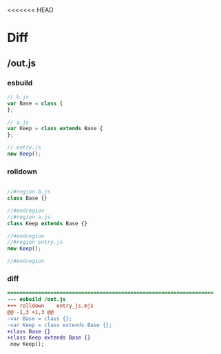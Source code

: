 <<<<<<< HEAD
# Diff
## /out.js
### esbuild
```js
// b.js
var Base = class {
};

// a.js
var Keep = class extends Base {
};

// entry.js
new Keep();
```
### rolldown
```js

//#region b.js
class Base {}

//#endregion
//#region a.js
class Keep extends Base {}

//#endregion
//#region entry.js
new Keep();

//#endregion

```
### diff
```diff
===================================================================
--- esbuild	/out.js
+++ rolldown	entry_js.mjs
@@ -1,3 +1,3 @@
-var Base = class {};
-var Keep = class extends Base {};
+class Base {}
+class Keep extends Base {}
 new Keep();

```